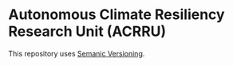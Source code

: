 # Autonomous Climate Resiliency Research Unit (ACRRU)

This repository uses [Semanic Versioning](https://semver.org/).